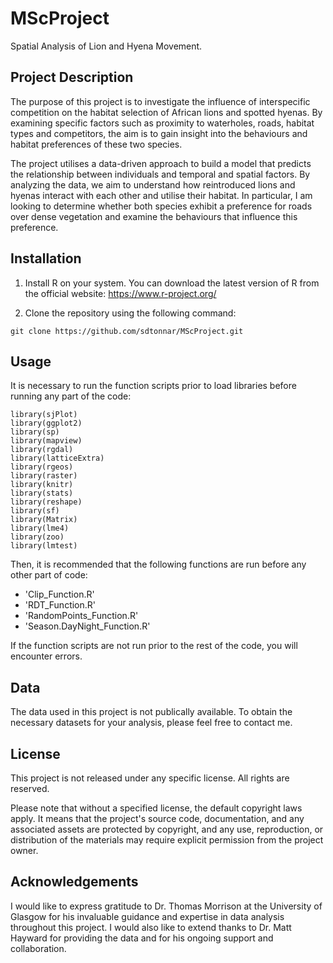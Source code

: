 # MScProject

Spatial Analysis of Lion and Hyena Movement.

## Project Description

The purpose of this project is to investigate the influence of interspecific competition on the habitat selection of African lions and spotted hyenas. By examining specific factors such as proximity to waterholes, roads, habitat types and competitors, the aim is to gain insight into the behaviours and habitat preferences of these two species.

The project utilises a data-driven approach to build a model that predicts the relationship between individuals and temporal and spatial factors. By analyzing the data, we aim to understand how reintroduced lions and hyenas interact with each other and utilise their habitat. In particular, I am looking to determine whether both species exhibit a preference for roads over dense vegetation and examine the behaviours that influence this preference.

## Installation

1. Install R on your system. You can download the latest version of R from the official website: https://www.r-project.org/

2. Clone the repository using the following command:

```{r}
git clone https://github.com/sdtonnar/MScProject.git
```

## Usage

It is necessary to run the function scripts prior to load libraries before running any part of the code:

```{r}
library(sjPlot)
library(ggplot2)
library(sp)
library(mapview)
library(rgdal)
library(latticeExtra)
library(rgeos)
library(raster)
library(knitr)
library(stats)
library(reshape)
library(sf)
library(Matrix)
library(lme4)
library(zoo)
library(lmtest)
```

Then, it is recommended that the following functions are run before any other part of code:

- 'Clip_Function.R'
- 'RDT_Function.R'
- 'RandomPoints_Function.R'
- 'Season.DayNight_Function.R'

If the function scripts are not run prior to the rest of the code, you will encounter errors.

## Data

The data used in this project is not publically available. To obtain the necessary datasets for your analysis, please feel free to contact me.

## License

This project is not released under any specific license. All rights are reserved.

Please note that without a specified license, the default copyright laws apply. It means that the project's source code, documentation, and any associated assets are protected by copyright, and any use, reproduction, or distribution of the materials may require explicit permission from the project owner.

## Acknowledgements

I would like to express gratitude to Dr. Thomas Morrison at the University of Glasgow for his invaluable guidance and expertise in data analysis throughout this project. I would also like to extend thanks to Dr. Matt Hayward for providing the data and for his ongoing support and collaboration.



